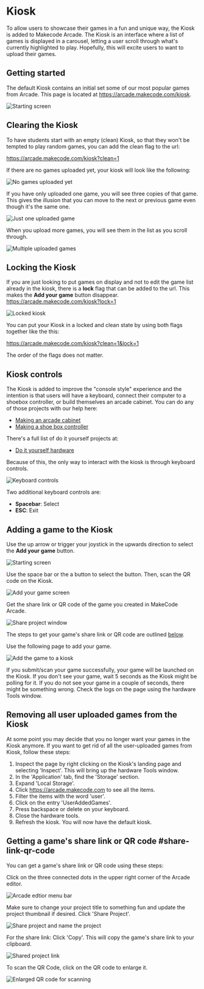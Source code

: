 # Kiosk

To allow users to showcase their games in a fun and unique way, the Kiosk is added to Makecode Arcade. The Kiosk is an interface where a list of games is displayed in a carousel, letting a user scroll through what's currently highlighted to play. Hopefully, this will excite users to want to upload their games.  

## Getting started 

The default Kiosk contains an initial set some of our most popular games from Arcade. This page is located at https://arcade.makecode.com/kiosk.

![Starting screen](/static/hardware/kiosk/select-a-game.png)

## Clearing the Kiosk

To have students start with an empty (clean) Kiosk, so that they won't be tempted to play random games, you can add the clean flag to the url:

https://arcade.makecode.com/kiosk?clean=1

If there are no games uploaded yet, your kiosk will look like the following:

![No games uploaded yet](/static/hardware/kiosk/no-uploaded-games.png)

If you have only uploaded one game, you will see three copies of that game. This gives the illusion that you can move to the next or previous game even though it's the same one.

![Just one uploaded game](/static/hardware/kiosk/single-uploaded-game.png)

When you upload more games, you will see them in the list as you scroll through.

![Multiple uploaded games](/static/hardware/kiosk/multiple-uploaded-games.png)

## Locking the Kiosk

If you are just looking to put games on display and not to edit the game list already in the kiosk, there is a **lock** flag that can be added to the url. This makes the **Add your game** button disappear. https://arcade.makecode.com/kiosk?lock=1 

![Locked kiosk](/static/hardware/kiosk/locked-state.png)

You can put your Kiosk in a locked and clean state by using both flags together like the this:

https://arcade.makecode.com/kiosk?clean=1&lock=1

The order of the flags does not matter.

## Kiosk controls 

The Kiosk is added to improve the "console style" experience and the intention is that users will have a keyboard, connect their computer to a shoebox controller, or build themselves an arcade cabinet. You can do any of those projects with our help here: 

* [Making an arcade cabinet](https://arcade.makecode.com/hardware/raspberry-pi/wooden-cabinet)
* [Making a shoe box controller](https://arcade.makecode.com/hardware/shoebox-controller)

There's a full list of do it yourself projects at:

* [Do it yourself hardware](diy-hardware)

Because of this, the only way to interact with the kiosk is through keyboard controls. 

![Keyboard controls](/static/hardware/kiosk/keyboard-controls.png)

Two additional keyboard controls are:

* **Spacebar**: Select
* **ESC**: Exit

## Adding a game to the Kiosk 

Use the up arrow or trigger your joystick in the upwards direction to select the **Add your game** button.

![Starting screen](/static/hardware/kiosk/select-a-game.png)

Use the space bar or the a button to select the button. Then, scan the QR code on the Kiosk.

![Add your game screen](/static/hardware/kiosk/add-your-game.png)

Get the share link or QR code of the game you created in MakeCode Arcade.

![Share project window](/static/hardware/kiosk/share-project.png)

The steps to get your game's share link or QR code are outlined [below](#share-link-qr-code).

Use the following page to add your game.

![Add the game to a kiosk](/static/hardware/kiosk/add-to-kiosk.png)

If you submit/scan your game successfully, your game will be launched on the Kiosk. If you don't see your game, wait 5 seconds as the Kiosk might be polling for it. If you do not see your game in a couple of seconds, there might be something wrong. Check the logs on the page using the hardware Tools window.

## Removing all user uploaded games from the Kiosk 

At some point you may decide that you no longer want your games in the Kiosk anymore. If you want to get rid of all the user-uploaded games from Kiosk, follow these steps:

1. Inspect the page by right clicking on the Kiosk's landing page and selecting 'Inspect'.
This will bring up the hardware Tools window. 
2. In the 'Application' tab, find the 'Storage' section.
3. Expand 'Local Storage'.
4. Click https://arcade.makecode.com to see all the items.
5. Filter the items with the word 'user'.
6. Click on the entry 'UserAddedGames'.
7. Press backspace or delete on your keyboard.
8. Close the hardware tools.
9. Refresh the kiosk. You will now have the default kiosk.

## Getting a game's share link or QR code #share-link-qr-code

You can get a game's share link or QR code using these steps:

Click on the three connected dots in the upper right corner of the Arcade editor.

![Arcade edtior menu bar](/static/hardware/kiosk/menu-bar.png)

Make sure to change your project title to something fun and update the project thumbnail if desired. Click 'Share Project'.

![Share project and name the project](/static/hardware/kiosk/shared-project-name.png)

For the share link: Click 'Copy'. This will copy the game's share link to your clipboard.

![Shared project link](/static/hardware/kiosk/shared-project-link.png)

To scan the QR Code, click on the QR code to enlarge it.

![Enlarged QR code for scanning](/static/hardware/kiosk/qr-code-enlarged.png)
